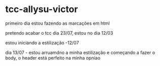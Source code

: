 # tcc-allysu-victor

primeiro dia estou fazendo as marcações em html 

pretendo acabar o tcc dia 23/07, estou no dia 12/03

estou iniciando a estilização -12/07

dia 13/07 - estou arruamdno a minha estilização e começando a fazer o body, o header está perfeito na minha opniao
